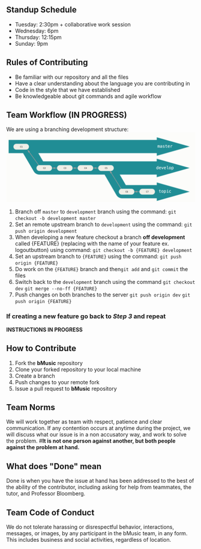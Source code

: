 ## Standup Schedule
- Tuesday: 2:30pm + collaborative work session
- Wednesday: 6pm
- Thursday: 12:15pm
- Sunday: 9pm

## Rules of Contributing
- Be familiar with our repository and all the files
- Have a clear understanding about the language you are contributing in 
- Code in the style that we have established 
- Be knowledgeable about git commands and agile workflow

## Team Workflow (IN PROGRESS)
We are using a branching development structure:
![Workflow](branchworkflow.jpg)

1) Branch off `master` to `development` branch using the command:
`git checkout -b development master`
2) Set an remote upstream branch to `development` using the command:
`git push origin development`
3) When developing a new feature checkout a branch **off development** called {FEATURE} (replacing with the name of your feature ex. logoutbutton)  using command:
`git checkout -b {FEATURE} development`
4) Set an upstream branch to `{FEATURE}` using the command:
`git push origin {FEATURE}`
5) Do work on the `{FEATURE}` branch and then`git add` and `git commit` the files
6) Switch back to the `development` branch using the command 
`git checkout dev`
`git merge --no-ff {FEATURE}`
7) Push changes on both branches to the server
`git push origin dev`
`git push origin {FEATURE}`

### If creating a new feature go back to *Step 3* and repeat

**INSTRUCTIONS IN PROGRESS**

## How to Contribute
1) Fork the **bMusic** repository
2) Clone your forked repository to your local machine
3) Create a branch
4) Push changes to your remote fork
5) Issue a pull request to **bMusic** repository


## Team Norms
We will work together as team with respect, patience and clear communication. If any contention occurs at anytime during the project, we will discuss what our issue is in a non accusatory way, and work to solve the problem. 
#**It is not one person against another, but both people against the problem at hand.**
## What does "Done" mean
Done is when you have the issue at hand has been addressed to the best of the ability of the contributor, including asking for help from teammates, the tutor, and Professor Bloomberg.

## Team Code of Conduct
We do not tolerate harassing or disrespectful behavior, interactions, messages, or images, by any participant in the bMusic team, in any form. This includes business and social activities, regardless of location.
